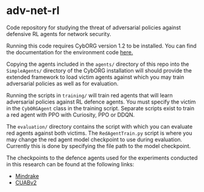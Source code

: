 # adv-net-rl
Code repository for studying the threat of adversarial policies against defensive RL agents for network security.

Running this code requires CybORG version 1.2 to be installed. You can find the documentation for the environment code [here.](https://github.com/cage-challenge/CybORG/tree/cage-challenge-1)

Copying the agents included in the `agents/` directory of this repo into the `SimpleAgents/` directory of the CybORG installation will should provide the extended framework to load victim agents against which you may train adversarial policies as well as for evaluation.

Running the scripts in `training/` will train red agents that will learn adversarial policies against RL defence agents. You must specify the victim in the ```CybORGAgent``` class in the training script. Separate scripts exist to train a red agent with PPO with Curiosity, PPO or DDQN.

The `evaluation/` directory contains the script with which you can evaluate red agents against both victims. The ```RedAgentTrain.py``` script is where you may change the red agent model checkpoint to use during evaluation. Currently this is done by specifying the file path to the model checkpoint.

The checkpoints to the defence agents used for the experiments conducted in this research can be found at the following links:
- [Mindrake](https://github.com/alan-turing-institute/cage-challenge-1-public)
- [CUABv2](https://github.com/mprhode/cyborg-submission-CUABv2)




